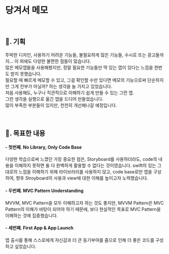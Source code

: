 # 당겨서 메모
&nbsp;
</br>


## 🙋. 기획

투박한 디자인, 사용하기 어려운 기능들, 불필요하게 많은 기능들, 수시로 뜨는 광고들까지... 이 외에도 다양한 불편한 점들이 많습니다.</br>
많은 메모앱들을 사용해봤지만, 정말 필요한 기능들만 딱 있는 앱이 있다는 느낌을 한번도 받지 못했습니다.</br>
필요할 때 빠르게 메모할 수 있고, 그걸 확인할 수만 있다면 메모의 기능으로써 단순하지만 그게 전부가 아닐까? 하는 생각을 늘 가지고 있었습니다.</br>
처음 사용해도, 누구나 직관적으로 이해하기 쉽게 만들 수 있는 그런 앱.</br>
그런 생각을 실행으로 옮긴 앱을 드디어 만들었습니다.</br>
많이 부족한 부분들이 있지만, 천천히 개선해나갈 예정입니다.</br>
&nbsp;
</br>
</br>

## 🏹. 목표한 내용

#### - 첫번째. No Library, Only Code Base
다양한 학습으로써 느꼈던 가장 중요한 점은, Storyboard를 사용하더라도, code의 내용을 이해하지 못하면 둘 다 완벽하게 활용할 수 없다는 것이였습니다. swift의 있는 그대로의 느낌을 이해하기 위해 라이브러리를 사용하지 않고, code base로만 앱을 구상하여, 향후 Stroyboard의 사용과 view에 대한 이해를 높이고자 노력했습니다.

#### - 두번째. MVC Pattern Understanding
MVVM, MVC Pattern을 모두 이해하고자 하는 것도 좋지만, MVVM Pattern은 MVC Pattern의 이해가 바탕이 되어야 하기 때문에, 보다 현실적인 목표로 MVC Pattern을 이해하는 것에 집중했습니다.

#### - 세번째. First App & App Launch
앱 출시를 통해 스스로에게 자신감과 더 큰 동기부여를 줌으로 인해 더 좋은 코드를 구성하고 싶었습니다.
&nbsp;
</br>
</br>

